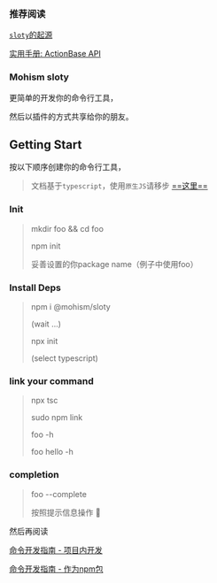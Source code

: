 ### 推荐阅读

  [`sloty`的起源](./doc/about.md)

  [实用手册: ActionBase API](./doc/action-apis.md)

  
### Mohism sloty  

更简单的开发你的命令行工具，

然后以插件的方式共享给你的朋友。



## Getting Start

按以下顺序创建你的命令行工具，

> 文档基于`typescript`，使用`原生JS`请移步 [==这里==](./README-js.md)

### Init

> mkdir foo && cd foo
> 
> npm init 
> 
> 妥善设置的你package name（例子中使用foo）

### Install Deps
>
> npm i @mohism/sloty
> 
> (wait ...)
> 
> npx init
>
> (select typescript)


### link your command

> npx tsc 
>
> sudo npm link
> 
> foo -h
> 
> foo hello -h

### completion

> foo --complete
>
> 按照提示信息操作 👀


然后再阅读 

[命令开发指南 - 项目内开发](./doc/ts/DEV_GUIDE_1.md)

[命令开发指南 - 作为npm包](./doc/ts/DEV_GUIDE_2.md)
